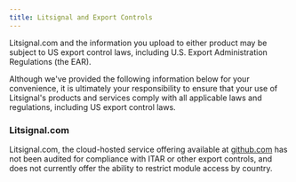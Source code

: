 ```yaml
---
title: Litsignal and Export Controls
---
```


Litsignal.com and the information you upload to either product may be subject to US export control laws, including U.S. Export Administration Regulations (the EAR).

Although we've provided the following information below for your convenience, it is ultimately your responsibility to ensure that your use of Litsignal's products and services comply with all applicable laws and regulations, including US export control laws.

### Litsignal.com

Litsignal.com, the cloud-hosted service offering available at [github.com](https://github.com) has not been audited for compliance with ITAR or other export controls, and does not currently offer the ability to restrict module access by country.
